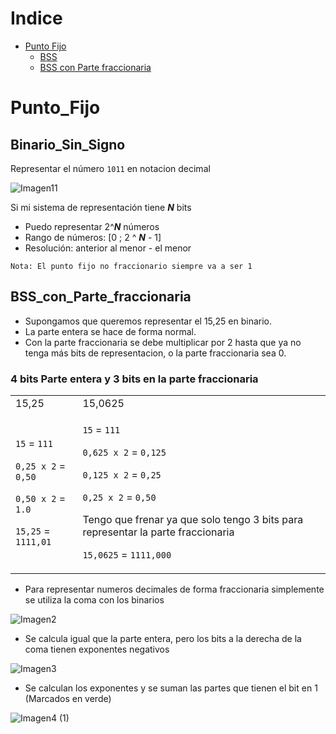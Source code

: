 Indice
=================

<!--ts-->
   * [Punto Fijo](#Punto_Fijo)
     * [BSS](#Binario_Sin_Signo)
     * [BSS con Parte fraccionaria](#BSS_con_Parte_fraccionaria)
   
   
Punto_Fijo
==========

Binario_Sin_Signo
-----------------
Representar el número ```1011``` en notacion decimal

![Imagen11](https://user-images.githubusercontent.com/55964635/147869783-91371f3a-cfd4-4644-acd1-d6adad7d80e1.png)

Si mi sistema de representación tiene ***N*** bits

- Puedo representar 2^***N*** números
- Rango de números: [0 ; 2 ^ ***N*** - 1]
- Resolución: anterior al menor - el menor

```
Nota: El punto fijo no fraccionario siempre va a ser 1 
```

BSS_con_Parte_fraccionaria
--------------------------
- Supongamos que queremos representar el 15,25 en binario.
- La parte entera se hace de forma normal.
- Con la parte fraccionaria se debe multiplicar por 2 hasta que ya no tenga más bits de representacion, o la parte fraccionaria sea 0.


### 4 bits Parte entera y 3 bits en la parte fraccionaria

<table>
<tr>
<td> 15,25 </td> <td> 15,0625  </td>
</tr>
<tr>
<td>

```15``` = ```111```

```0,25 x 2``` = ```0,50```

```0,50 x 2``` = ```1.0```

```15,25``` = ```1111,01```
  
  
</td>
<td>

```15``` = ```111```

```0,625 x 2``` = ```0,125```

```0,125 x 2``` = ```0,25```
  
```0,25 x 2``` = ```0,50```

  
Tengo que frenar ya que solo tengo 3 bits para representar la parte fraccionaria  

  
```15,0625``` = ```1111,000```
 
</td>
</tr>
 </table>
 
- Para representar numeros decimales de forma fraccionaria simplemente se utiliza la coma con los binarios 

![Imagen2](https://user-images.githubusercontent.com/55964635/147870943-4ffe234b-c665-4fca-a1f6-1c8ed6940cb3.png)

- Se calcula igual que la parte entera, pero los bits a la derecha de la coma tienen exponentes negativos

![Imagen3](https://user-images.githubusercontent.com/55964635/147871918-9f07fa10-a363-4eeb-a77f-17fcc4694efe.png)

- Se calculan los exponentes y se suman las partes que tienen el bit en 1 (Marcados en verde)

![Imagen4 (1)](https://user-images.githubusercontent.com/55964635/147871980-4f1d17c4-6bd8-4ef9-bc3a-b967ff971cf6.png)
